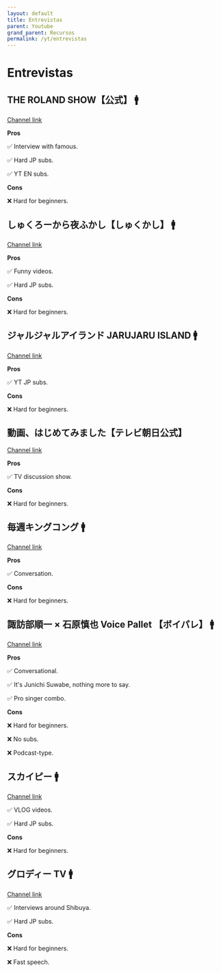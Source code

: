 ```yaml
---
layout: default
title: Entrevistas
parent: Youtube
grand_parent: Recursos
permalink: /yt/entrevistas
---
```


# Entrevistas

## THE ROLAND SHOW【公式】 🚹

[Channel link](https://www.youtube.com/@therolandshow1960)

**Pros**

✅ Interview with famous.

✅ Hard JP subs.

✅ YT EN subs.

**Cons**

❌ Hard for beginners.

## しゅくろーから夜ふかし【しゅくかし】 🚹

[Channel link](https://www.youtube.com/@syukukashi)

**Pros**

✅ Funny videos.

✅ Hard JP subs.

**Cons**

❌ Hard for beginners.

## ジャルジャルアイランド JARUJARU ISLAND 🚹

[Channel link](https://www.youtube.com/@jarujaruisland8111)

**Pros**

✅ YT JP subs.

**Cons**

❌ Hard for beginners.

## 動画、はじめてみました【テレビ朝日公式】

[Channel link](https://www.youtube.com/channel/UCkGCQ4TN-8gvb8QCYIqygHw)

**Pros**

✅ TV discussion show.

**Cons**

❌ Hard for beginners.

## 毎週キングコング 🚹

[Channel link](https://www.youtube.com/@mainichikingkong)

**Pros**

✅ Conversation.

**Cons**

❌ Hard for beginners.

## 諏訪部順一 × 石原慎也 Voice Pallet 【ボイパレ】 🚹

[Channel link](https://www.youtube.com/@voicepalletmbs4495)

**Pros**

✅ Conversational.

✅ It's Junichi Suwabe, nothing more to say.

✅ Pro singer combo.

**Cons**

❌ Hard for beginners.

❌ No subs.

❌ Podcast-type.

## スカイピー 🚹

[Channel link](https://www.youtube.com/@Skypeace)

✅ VLOG videos.

✅ Hard JP subs.

**Cons**

❌ Hard for beginners.

## グロディー TV 🚹

[Channel link](https://www.youtube.com/@GlodyTV)

✅ Interviews around Shibuya.

✅ Hard JP subs.

**Cons**

❌ Hard for beginners.

❌ Fast speech.
